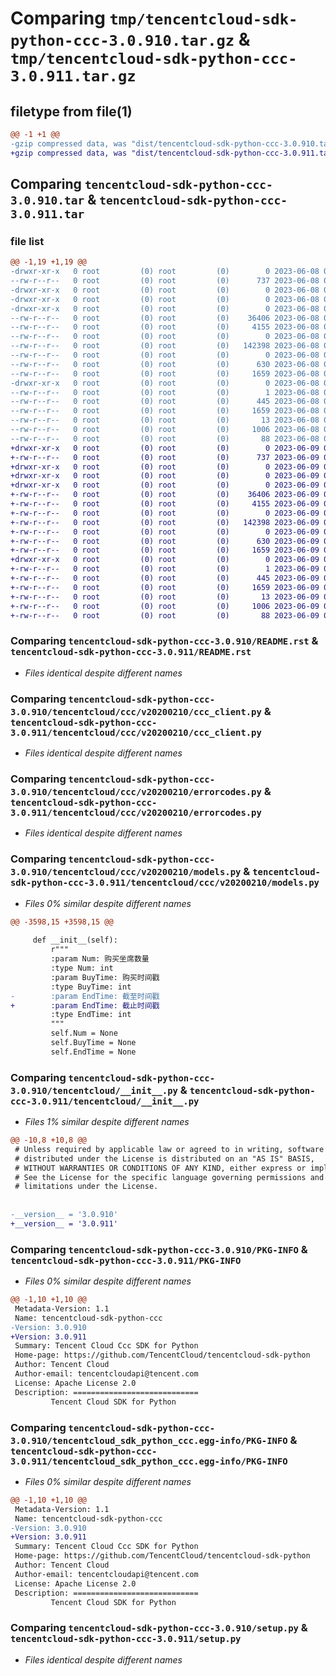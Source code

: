 # Comparing `tmp/tencentcloud-sdk-python-ccc-3.0.910.tar.gz` & `tmp/tencentcloud-sdk-python-ccc-3.0.911.tar.gz`

## filetype from file(1)

```diff
@@ -1 +1 @@
-gzip compressed data, was "dist/tencentcloud-sdk-python-ccc-3.0.910.tar", last modified: Thu Jun  8 09:04:50 2023, max compression
+gzip compressed data, was "dist/tencentcloud-sdk-python-ccc-3.0.911.tar", last modified: Fri Jun  9 02:14:02 2023, max compression
```

## Comparing `tencentcloud-sdk-python-ccc-3.0.910.tar` & `tencentcloud-sdk-python-ccc-3.0.911.tar`

### file list

```diff
@@ -1,19 +1,19 @@
-drwxr-xr-x   0 root         (0) root         (0)        0 2023-06-08 09:04:50.000000 tencentcloud-sdk-python-ccc-3.0.910/
--rw-r--r--   0 root         (0) root         (0)      737 2023-06-08 09:04:50.000000 tencentcloud-sdk-python-ccc-3.0.910/README.rst
-drwxr-xr-x   0 root         (0) root         (0)        0 2023-06-08 09:04:50.000000 tencentcloud-sdk-python-ccc-3.0.910/tencentcloud/
-drwxr-xr-x   0 root         (0) root         (0)        0 2023-06-08 09:04:50.000000 tencentcloud-sdk-python-ccc-3.0.910/tencentcloud/ccc/
-drwxr-xr-x   0 root         (0) root         (0)        0 2023-06-08 09:04:50.000000 tencentcloud-sdk-python-ccc-3.0.910/tencentcloud/ccc/v20200210/
--rw-r--r--   0 root         (0) root         (0)    36406 2023-06-08 09:04:50.000000 tencentcloud-sdk-python-ccc-3.0.910/tencentcloud/ccc/v20200210/ccc_client.py
--rw-r--r--   0 root         (0) root         (0)     4155 2023-06-08 09:04:50.000000 tencentcloud-sdk-python-ccc-3.0.910/tencentcloud/ccc/v20200210/errorcodes.py
--rw-r--r--   0 root         (0) root         (0)        0 2023-06-08 09:04:50.000000 tencentcloud-sdk-python-ccc-3.0.910/tencentcloud/ccc/v20200210/__init__.py
--rw-r--r--   0 root         (0) root         (0)   142398 2023-06-08 09:04:50.000000 tencentcloud-sdk-python-ccc-3.0.910/tencentcloud/ccc/v20200210/models.py
--rw-r--r--   0 root         (0) root         (0)        0 2023-06-08 09:04:50.000000 tencentcloud-sdk-python-ccc-3.0.910/tencentcloud/ccc/__init__.py
--rw-r--r--   0 root         (0) root         (0)      630 2023-06-08 09:04:50.000000 tencentcloud-sdk-python-ccc-3.0.910/tencentcloud/__init__.py
--rw-r--r--   0 root         (0) root         (0)     1659 2023-06-08 09:04:50.000000 tencentcloud-sdk-python-ccc-3.0.910/PKG-INFO
-drwxr-xr-x   0 root         (0) root         (0)        0 2023-06-08 09:04:50.000000 tencentcloud-sdk-python-ccc-3.0.910/tencentcloud_sdk_python_ccc.egg-info/
--rw-r--r--   0 root         (0) root         (0)        1 2023-06-08 09:04:50.000000 tencentcloud-sdk-python-ccc-3.0.910/tencentcloud_sdk_python_ccc.egg-info/dependency_links.txt
--rw-r--r--   0 root         (0) root         (0)      445 2023-06-08 09:04:50.000000 tencentcloud-sdk-python-ccc-3.0.910/tencentcloud_sdk_python_ccc.egg-info/SOURCES.txt
--rw-r--r--   0 root         (0) root         (0)     1659 2023-06-08 09:04:50.000000 tencentcloud-sdk-python-ccc-3.0.910/tencentcloud_sdk_python_ccc.egg-info/PKG-INFO
--rw-r--r--   0 root         (0) root         (0)       13 2023-06-08 09:04:50.000000 tencentcloud-sdk-python-ccc-3.0.910/tencentcloud_sdk_python_ccc.egg-info/top_level.txt
--rw-r--r--   0 root         (0) root         (0)     1006 2023-06-08 09:04:50.000000 tencentcloud-sdk-python-ccc-3.0.910/setup.py
--rw-r--r--   0 root         (0) root         (0)       88 2023-06-08 09:04:50.000000 tencentcloud-sdk-python-ccc-3.0.910/setup.cfg
+drwxr-xr-x   0 root         (0) root         (0)        0 2023-06-09 02:14:02.000000 tencentcloud-sdk-python-ccc-3.0.911/
+-rw-r--r--   0 root         (0) root         (0)      737 2023-06-09 02:14:02.000000 tencentcloud-sdk-python-ccc-3.0.911/README.rst
+drwxr-xr-x   0 root         (0) root         (0)        0 2023-06-09 02:14:02.000000 tencentcloud-sdk-python-ccc-3.0.911/tencentcloud/
+drwxr-xr-x   0 root         (0) root         (0)        0 2023-06-09 02:14:02.000000 tencentcloud-sdk-python-ccc-3.0.911/tencentcloud/ccc/
+drwxr-xr-x   0 root         (0) root         (0)        0 2023-06-09 02:14:02.000000 tencentcloud-sdk-python-ccc-3.0.911/tencentcloud/ccc/v20200210/
+-rw-r--r--   0 root         (0) root         (0)    36406 2023-06-09 02:14:02.000000 tencentcloud-sdk-python-ccc-3.0.911/tencentcloud/ccc/v20200210/ccc_client.py
+-rw-r--r--   0 root         (0) root         (0)     4155 2023-06-09 02:14:02.000000 tencentcloud-sdk-python-ccc-3.0.911/tencentcloud/ccc/v20200210/errorcodes.py
+-rw-r--r--   0 root         (0) root         (0)        0 2023-06-09 02:14:02.000000 tencentcloud-sdk-python-ccc-3.0.911/tencentcloud/ccc/v20200210/__init__.py
+-rw-r--r--   0 root         (0) root         (0)   142398 2023-06-09 02:14:02.000000 tencentcloud-sdk-python-ccc-3.0.911/tencentcloud/ccc/v20200210/models.py
+-rw-r--r--   0 root         (0) root         (0)        0 2023-06-09 02:14:02.000000 tencentcloud-sdk-python-ccc-3.0.911/tencentcloud/ccc/__init__.py
+-rw-r--r--   0 root         (0) root         (0)      630 2023-06-09 02:14:02.000000 tencentcloud-sdk-python-ccc-3.0.911/tencentcloud/__init__.py
+-rw-r--r--   0 root         (0) root         (0)     1659 2023-06-09 02:14:02.000000 tencentcloud-sdk-python-ccc-3.0.911/PKG-INFO
+drwxr-xr-x   0 root         (0) root         (0)        0 2023-06-09 02:14:02.000000 tencentcloud-sdk-python-ccc-3.0.911/tencentcloud_sdk_python_ccc.egg-info/
+-rw-r--r--   0 root         (0) root         (0)        1 2023-06-09 02:14:02.000000 tencentcloud-sdk-python-ccc-3.0.911/tencentcloud_sdk_python_ccc.egg-info/dependency_links.txt
+-rw-r--r--   0 root         (0) root         (0)      445 2023-06-09 02:14:02.000000 tencentcloud-sdk-python-ccc-3.0.911/tencentcloud_sdk_python_ccc.egg-info/SOURCES.txt
+-rw-r--r--   0 root         (0) root         (0)     1659 2023-06-09 02:14:02.000000 tencentcloud-sdk-python-ccc-3.0.911/tencentcloud_sdk_python_ccc.egg-info/PKG-INFO
+-rw-r--r--   0 root         (0) root         (0)       13 2023-06-09 02:14:02.000000 tencentcloud-sdk-python-ccc-3.0.911/tencentcloud_sdk_python_ccc.egg-info/top_level.txt
+-rw-r--r--   0 root         (0) root         (0)     1006 2023-06-09 02:14:02.000000 tencentcloud-sdk-python-ccc-3.0.911/setup.py
+-rw-r--r--   0 root         (0) root         (0)       88 2023-06-09 02:14:02.000000 tencentcloud-sdk-python-ccc-3.0.911/setup.cfg
```

### Comparing `tencentcloud-sdk-python-ccc-3.0.910/README.rst` & `tencentcloud-sdk-python-ccc-3.0.911/README.rst`

 * *Files identical despite different names*

### Comparing `tencentcloud-sdk-python-ccc-3.0.910/tencentcloud/ccc/v20200210/ccc_client.py` & `tencentcloud-sdk-python-ccc-3.0.911/tencentcloud/ccc/v20200210/ccc_client.py`

 * *Files identical despite different names*

### Comparing `tencentcloud-sdk-python-ccc-3.0.910/tencentcloud/ccc/v20200210/errorcodes.py` & `tencentcloud-sdk-python-ccc-3.0.911/tencentcloud/ccc/v20200210/errorcodes.py`

 * *Files identical despite different names*

### Comparing `tencentcloud-sdk-python-ccc-3.0.910/tencentcloud/ccc/v20200210/models.py` & `tencentcloud-sdk-python-ccc-3.0.911/tencentcloud/ccc/v20200210/models.py`

 * *Files 0% similar despite different names*

```diff
@@ -3598,15 +3598,15 @@
 
     def __init__(self):
         r"""
         :param Num: 购买坐席数量
         :type Num: int
         :param BuyTime: 购买时间戳
         :type BuyTime: int
-        :param EndTime: 截至时间戳
+        :param EndTime: 截止时间戳
         :type EndTime: int
         """
         self.Num = None
         self.BuyTime = None
         self.EndTime = None
```

### Comparing `tencentcloud-sdk-python-ccc-3.0.910/tencentcloud/__init__.py` & `tencentcloud-sdk-python-ccc-3.0.911/tencentcloud/__init__.py`

 * *Files 1% similar despite different names*

```diff
@@ -10,8 +10,8 @@
 # Unless required by applicable law or agreed to in writing, software
 # distributed under the License is distributed on an "AS IS" BASIS,
 # WITHOUT WARRANTIES OR CONDITIONS OF ANY KIND, either express or implied.
 # See the License for the specific language governing permissions and
 # limitations under the License.
 
 
-__version__ = '3.0.910'
+__version__ = '3.0.911'
```

### Comparing `tencentcloud-sdk-python-ccc-3.0.910/PKG-INFO` & `tencentcloud-sdk-python-ccc-3.0.911/PKG-INFO`

 * *Files 0% similar despite different names*

```diff
@@ -1,10 +1,10 @@
 Metadata-Version: 1.1
 Name: tencentcloud-sdk-python-ccc
-Version: 3.0.910
+Version: 3.0.911
 Summary: Tencent Cloud Ccc SDK for Python
 Home-page: https://github.com/TencentCloud/tencentcloud-sdk-python
 Author: Tencent Cloud
 Author-email: tencentcloudapi@tencent.com
 License: Apache License 2.0
 Description: ============================
         Tencent Cloud SDK for Python
```

### Comparing `tencentcloud-sdk-python-ccc-3.0.910/tencentcloud_sdk_python_ccc.egg-info/PKG-INFO` & `tencentcloud-sdk-python-ccc-3.0.911/tencentcloud_sdk_python_ccc.egg-info/PKG-INFO`

 * *Files 0% similar despite different names*

```diff
@@ -1,10 +1,10 @@
 Metadata-Version: 1.1
 Name: tencentcloud-sdk-python-ccc
-Version: 3.0.910
+Version: 3.0.911
 Summary: Tencent Cloud Ccc SDK for Python
 Home-page: https://github.com/TencentCloud/tencentcloud-sdk-python
 Author: Tencent Cloud
 Author-email: tencentcloudapi@tencent.com
 License: Apache License 2.0
 Description: ============================
         Tencent Cloud SDK for Python
```

### Comparing `tencentcloud-sdk-python-ccc-3.0.910/setup.py` & `tencentcloud-sdk-python-ccc-3.0.911/setup.py`

 * *Files identical despite different names*

